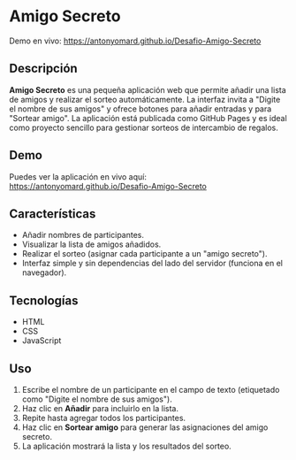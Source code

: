 # Amigo Secreto

Demo en vivo: https://antonyomard.github.io/Desafio-Amigo-Secreto

## Descripción
**Amigo Secreto** es una pequeña aplicación web que permite añadir una lista de amigos y realizar el sorteo automáticamente. La interfaz invita a "Digite el nombre de sus amigos" y ofrece botones para añadir entradas y para "Sortear amigo". La aplicación está publicada como GitHub Pages y es ideal como proyecto sencillo para gestionar sorteos de intercambio de regalos.

## Demo
Puedes ver la aplicación en vivo aquí:  
https://antonyomard.github.io/Desafio-Amigo-Secreto

## Características
- Añadir nombres de participantes.
- Visualizar la lista de amigos añadidos.
- Realizar el sorteo (asignar cada participante a un "amigo secreto").
- Interfaz simple y sin dependencias del lado del servidor (funciona en el navegador).

## Tecnologías
- HTML
- CSS
- JavaScript

## Uso
1. Escribe el nombre de un participante en el campo de texto (etiquetado como "Digite el nombre de sus amigos").
2. Haz clic en **Añadir** para incluirlo en la lista.
3. Repite hasta agregar todos los participantes.
4. Haz clic en **Sortear amigo** para generar las asignaciones del amigo secreto.
5. La aplicación mostrará la lista y los resultados del sorteo.
